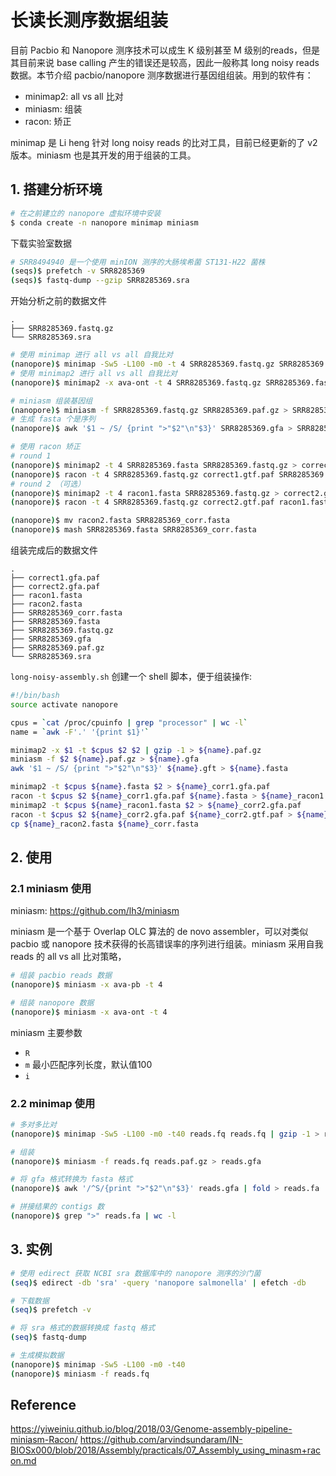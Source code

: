 # 长读长测序数据组装

目前 Pacbio 和 Nanopore 测序技术可以成生 K 级别甚至 M 级别的reads，但是其目前来说 base calling 产生的错误还是较高，因此一般称其 long noisy reads 数据。本节介绍 pacbio/nanopore 测序数据进行基因组组装。用到的软件有：

- minimap2: all vs all 比对
- miniasm: 组装
- racon: 矫正

minimap 是 Li heng 针对 long noisy reads 的比对工具，目前已经更新的了 v2 版本。miniasm 也是其开发的用于组装的工具。

## 1. 搭建分析环境

```bash
# 在之前建立的 nanopore 虚拟环境中安装
$ conda create -n nanopore minimap miniasm
```

下载实验室数据

```bash
# SRR8494940 是一个使用 minION 测序的大肠埃希菌 ST131-H22 菌株
(seqs)$ prefetch -v SRR8285369
(seqs)$ fastq-dump --gzip SRR8285369.sra
```

开始分析之前的数据文件

```
.
├── SRR8285369.fastq.gz
└── SRR8285369.sra
```

```bash
# 使用 minimap 进行 all vs all 自我比对
(nanopore)$ minimap -Sw5 -L100 -m0 -t 4 SRR8285369.fastq.gz SRR8285369.fastq.gz | gzip -1 > SRR8285369.paf.gz
# 使用 minimap2 进行 all vs all 自我比对
(nanopore)$ minimap2 -x ava-ont -t 4 SRR8285369.fastq.gz SRR8285369.fastq.gz | gzip -1 > SRR8285369.paf.gz

# miniasm 组装基因组
(nanopore)$ miniasm -f SRR8285369.fastq.gz SRR8285369.paf.gz > SRR8285369.gfa
# 生成 fasta 个是序列
(nanopore)$ awk '$1 ~ /S/ {print ">"$2"\n"$3}' SRR8285369.gfa > SRR8285369.fasta

# 使用 racon 矫正
# round 1
(nanopore)$ minimap2 -t 4 SRR8285369.fasta SRR8285369.fastq.gz > correct1.gfa.paf
(nanopore)$ racon -t 4 SRR8285369.fastq.gz correct1.gtf.paf SRR8285369.fasta > racon1.fasta
# round 2 （可选）
(nanopore)$ minimap2 -t 4 racon1.fasta SRR8285369.fastq.gz > correct2.gtf.paf
(nanopore)$ racon -t 4 SRR8285369.fastq.gz correct2.gtf.paf racon1.fasta > racon2.fasta

(nanopore)$ mv racon2.fasta SRR8285369_corr.fasta
(nanopore)$ mash SRR8285369.fasta SRR8285369_corr.fasta
```

组装完成后的数据文件

```
.
├── correct1.gfa.paf
├── correct2.gfa.paf
├── racon1.fasta
├── racon2.fasta
├── SRR8285369_corr.fasta
├── SRR8285369.fasta
├── SRR8285369.fastq.gz
├── SRR8285369.gfa
├── SRR8285369.paf.gz
└── SRR8285369.sra
```

`long-noisy-assembly.sh` 创建一个 shell 脚本，便于组装操作:

```bash
#!/bin/bash
source activate nanopore

cpus = `cat /proc/cpuinfo | grep "processor" | wc -l`
name = `awk -F'.' '{print $1}'`

minimap2 -x $1 -t $cpus $2 $2 | gzip -1 > ${name}.paf.gz
miniasm -f $2 ${name}.paf.gz > ${name}.gfa
awk '$1 ~ /S/ {print ">"$2"\n"$3}' ${name}.gft > ${name}.fasta

minimap2 -t $cpus ${name}.fasta $2 > ${name}_corr1.gfa.paf
racon -t $cpus $2 ${name}_corr1.gfa.paf ${name}.fasta > ${name}_racon1.fasta
minimap2 -t $cpus ${name}_racon1.fasta $2 > ${name}_corr2.gfa.paf
racon -t $cpus $2 ${name}_corr2.gfa.paf ${name}_corr2.gtf.paf > ${name}_racon2.fasta
cp ${name}_racon2.fasta ${name}_corr.fasta
```

## 2. 使用

### 2.1 miniasm 使用

miniasm: https://github.com/lh3/miniasm

miniasm 是一个基于 Overlap OLC 算法的 de novo assembler，可以对类似 pacbio 或 nanopore 技术获得的长高错误率的序列进行组装。miniasm 采用自我 reads 的 all vs all 比对策略，

```bash
# 组装 pacbio reads 数据
(nanopore)$ miniasm -x ava-pb -t 4

# 组装 nanopore 数据
(nanopore)$ miniasm -x ava-ont -t 4
```

miniasm 主要参数

- `R`
- `m` 最小匹配序列长度，默认值100
- `i`

### 2.2 minimap 使用

```bash
# 多对多比对
(nanopore)$ minimap -Sw5 -L100 -m0 -t40 reads.fq reads.fq | gzip -1 > reads.paf.gz

# 组装
(nanopore)$ miniasm -f reads.fq reads.paf.gz > reads.gfa

# 将 gfa 格式转换为 fasta 格式
(nanopore)$ awk '/^S/{print ">"$2"\n"$3}' reads.gfa | fold > reads.fa

# 拼接结果的 contigs 数
(nanopore)$ grep ">" reads.fa | wc -l
```

## 3. 实例

```bash
# 使用 edirect 获取 NCBI sra 数据库中的 nanopore 测序的沙门菌
(seq)$ edirect -db 'sra' -query 'nanopore salmonella' | efetch -db

# 下载数据
(seq)$ prefetch -v

# 将 sra 格式的数据转换成 fastq 格式
(seq)$ fastq-dump

# 生成模拟数据
(nanopore)$ minimap -Sw5 -L100 -m0 -t40
(nanopore)$ miniasm -f reads.fq
```

## Reference

https://yiweiniu.github.io/blog/2018/03/Genome-assembly-pipeline-miniasm-Racon/
https://github.com/arvindsundaram/IN-BIOSx000/blob/2018/Assembly/practicals/07_Assembly_using_minasm+racon.md
